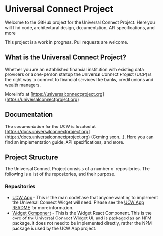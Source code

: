 # Universal Connect Project

Welcome to the GitHub project for the Universal Connect Project. Here you will find code, architectural design, 
documentation, API specifications, and more. 

This project is a work in progress. Pull requests are welcome.

## What is the Universal Connect Project?

Whether you are an established financial institution with existing data providers or a one-person startup 
the Universal Connect Project (UCP) is the right way to connect to financial services like banks, credit unions and 
wealth managers.

More info at [https://universalconnectproject.org](https://universalconnectproject.org)

## Documentation

The documentation for the UCW is located at [https://docs.universalconnectproject.org](https://docs.universalconnectproject.org) (Coming soon...).
Here you can find an implementation guide, API specifications, and more.

## Project Structure

The Universal Connect Project consists of a number of repositories. The following is a list of the repositories, and 
their purpose.

### Repositories

- [UCW App](https://github.com/Universal-Connect-Project/ucw-app) - This is the main codebase that anyone wanting to 
    implement the Universal Connect Widget will need. Please see the [UCW App README](https://github.com/Universal-Connect-Project/ucw-app/blob/main/README.md) for more information. 
- [Widget Component](https://github.com/Universal-Connect-Project/universal-connect-widget-new) - This is the Widget React Component. This is the core of the Universal Connect Widget UI, and 
is packaged as an NPM package. It does not need to be implemented directly, rather the NPM package is used by the 
UCW App project.
